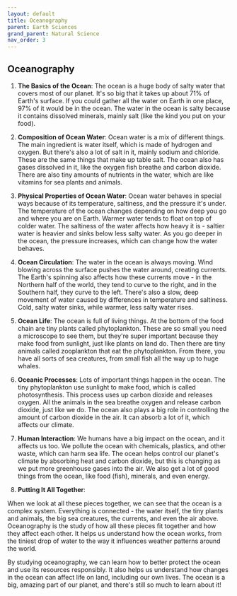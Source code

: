 ```yaml
---
layout: default
title: Oceanography
parent: Earth Sciences
grand_parent: Natural Science
nav_order: 3
---
```


## Oceanography

1. **The Basics of the Ocean**: The ocean is a huge body of salty water that covers most of our planet. It's so big that it takes up about 71% of Earth's surface. If you could gather all the water on Earth in one place, 97% of it would be in the ocean. The water in the ocean is salty because it contains dissolved minerals, mainly salt (like the kind you put on your food).

2. **Composition of Ocean Water**: Ocean water is a mix of different things. The main ingredient is water itself, which is made of hydrogen and oxygen. But there's also a lot of salt in it, mainly sodium and chloride. These are the same things that make up table salt. The ocean also has gases dissolved in it, like the oxygen fish breathe and carbon dioxide. There are also tiny amounts of nutrients in the water, which are like vitamins for sea plants and animals.

3. **Physical Properties of Ocean Water**: Ocean water behaves in special ways because of its temperature, saltiness, and the pressure it's under. The temperature of the ocean changes depending on how deep you go and where you are on Earth. Warmer water tends to float on top of colder water. The saltiness of the water affects how heavy it is - saltier water is heavier and sinks below less salty water. As you go deeper in the ocean, the pressure increases, which can change how the water behaves.

4. **Ocean Circulation**: The water in the ocean is always moving. Wind blowing across the surface pushes the water around, creating currents. The Earth's spinning also affects how these currents move - in the Northern half of the world, they tend to curve to the right, and in the Southern half, they curve to the left. There's also a slow, deep movement of water caused by differences in temperature and saltiness. Cold, salty water sinks, while warmer, less salty water rises.

5. **Ocean Life**: The ocean is full of living things. At the bottom of the food chain are tiny plants called phytoplankton. These are so small you need a microscope to see them, but they're super important because they make food from sunlight, just like plants on land do. Then there are tiny animals called zooplankton that eat the phytoplankton. From there, you have all sorts of sea creatures, from small fish all the way up to huge whales.

6. **Oceanic Processes**: Lots of important things happen in the ocean. The tiny phytoplankton use sunlight to make food, which is called photosynthesis. This process uses up carbon dioxide and releases oxygen. All the animals in the sea breathe oxygen and release carbon dioxide, just like we do. The ocean also plays a big role in controlling the amount of carbon dioxide in the air. It can absorb a lot of it, which affects our climate.

7. **Human Interaction**: We humans have a big impact on the ocean, and it affects us too. We pollute the ocean with chemicals, plastics, and other waste, which can harm sea life. The ocean helps control our planet's climate by absorbing heat and carbon dioxide, but this is changing as we put more greenhouse gases into the air. We also get a lot of good things from the ocean, like food (fish), minerals, and even energy.

8. **Putting It All Together**:

When we look at all these pieces together, we can see that the ocean is a complex system. Everything is connected - the water itself, the tiny plants and animals, the big sea creatures, the currents, and even the air above. Oceanography is the study of how all these pieces fit together and how they affect each other. It helps us understand how the ocean works, from the tiniest drop of water to the way it influences weather patterns around the world.

By studying oceanography, we can learn how to better protect the ocean and use its resources responsibly. It also helps us understand how changes in the ocean can affect life on land, including our own lives. The ocean is a big, amazing part of our planet, and there's still so much to learn about it!
